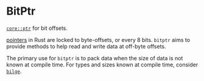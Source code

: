 # BitPtr
[`core::ptr`](https://doc.rust-lang.org/stable/core/ptr/index.html) for bit offsets.

[pointers](https://doc.rust-lang.org/stable/core/primitive.pointer.html) in Rust are locked to byte-offsets, or every 8 bits.
`bitptr` aims to provide methods to help read and write data at off-byte offsets.

The primary use for `bitptr` is to pack data when the size of data is not known at compile time.
For types and sizes known at compile time, consider [`bilge`](https://docs.rs/bilge).
